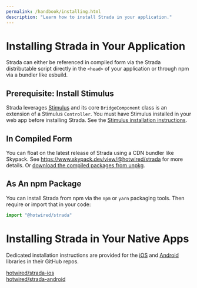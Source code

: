 ```yaml
---
permalink: /handbook/installing.html
description: "Learn how to install Strada in your application."
---
```


# Installing Strada in Your Application

Strada can either be referenced in compiled form via the Strada distributable script directly in the `<head>` of your application or through npm via a bundler like esbuild.

## Prerequisite: Install Stimulus

Strada leverages [Stimulus](https://stimulus.hotwired.dev) and its core `BridgeComponent` class is an extension of a Stimulus `Controller`. You must have Stimulus installed in your web app before installing Strada. See the [Stimulus installation instructions](https://stimulus.hotwired.dev/handbook/installing).

## In Compiled Form

You can float on the latest release of Strada using a CDN bundler like Skypack. See <a href="https://www.skypack.dev/view/@hotwired/strada">https://www.skypack.dev/view/@hotwired/strada</a> for more details. Or <a href="https://unpkg.com/browse/@hotwired/strada@latest/dist/">download the compiled packages from unpkg</a>.

## As An npm Package

You can install Strada from npm via the `npm` or `yarn` packaging tools. Then require or import that in your code:

```javascript
import "@hotwired/strada"
```

# Installing Strada in Your Native Apps

Dedicated installation instructions are provided for the [iOS](https://github.com/hotwired/strada-ios) and [Android](https://github.com/hotwired/strada-android) libraries in their GitHub repos.

<div class="landing-actions">
  <a class="landing-actions__item" href="https://github.com/hotwired/strada-ios">
    <div class="landing-actions__icon landing-actions__icon--github" aria-hidden="true"></div>
    hotwired/strada-ios
  </a>

  <a class="landing-actions__item" href="https://github.com/hotwired/strada-android">
    <div class="landing-actions__icon landing-actions__icon--github" aria-hidden="true"></div>
    hotwired/strada-android
  </a>
</div>

